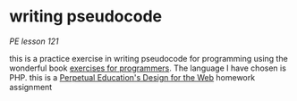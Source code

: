 # writing pseudocode
*PE lesson 121*

this is a practice exercise in writing pseudocode for programming using the wonderful book [exercises for programmers](https://pragprog.com/titles/bhwb/exercises-for-programmers/). The language I have chosen is PHP.
this is a [Perpetual Education's Design for the Web](https://perpetual.education) homework assignment
